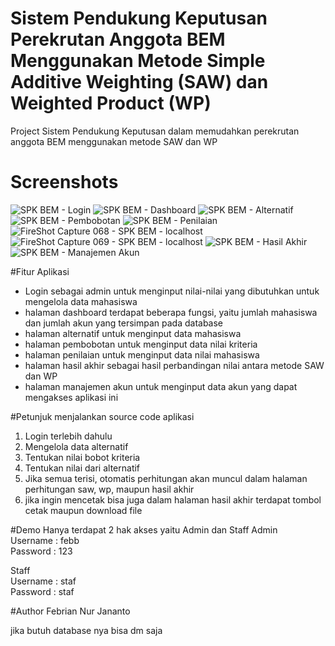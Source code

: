 # Sistem Pendukung Keputusan Perekrutan Anggota BEM Menggunakan Metode Simple Additive Weighting (SAW) dan Weighted Product (WP)
Project Sistem Pendukung Keputusan dalam memudahkan perekrutan anggota BEM menggunakan metode SAW dan WP

# Screenshots
![SPK BEM - Login](https://github.com/user-attachments/assets/f0ec2baf-af61-483a-8e73-991929da0913)
![SPK BEM - Dashboard](https://github.com/user-attachments/assets/18c88979-61d1-4fc0-a4b1-ff02334de8c8)
![SPK BEM - Alternatif](https://github.com/user-attachments/assets/51470b75-0c71-4727-ba45-600f5ed50514)
![SPK BEM - Pembobotan](https://github.com/user-attachments/assets/da7fd03e-e988-4e71-9711-362d02224f15)
![SPK BEM - Penilaian](https://github.com/user-attachments/assets/ed2b9443-5072-4d33-8268-1b01c5f02649)
![FireShot Capture 068 - SPK BEM - localhost](https://github.com/user-attachments/assets/b6e7163b-2510-42fb-8a29-aca176342d2a)
![FireShot Capture 069 - SPK BEM - localhost](https://github.com/user-attachments/assets/f04819e0-dd13-4872-9cad-540ec88a736b)
![SPK BEM - Hasil Akhir](https://github.com/user-attachments/assets/b74e5d17-3109-4a90-a01f-7b6cf7c91adf)
![SPK BEM - Manajemen Akun](https://github.com/user-attachments/assets/23614050-79e7-4b46-90ec-b3d47a2186f8)

#Fitur Aplikasi
- Login sebagai admin untuk menginput nilai-nilai yang dibutuhkan untuk mengelola data mahasiswa
- halaman dashboard terdapat beberapa fungsi, yaitu jumlah mahasiswa dan jumlah akun yang tersimpan pada database
- halaman alternatif untuk menginput data mahasiswa
- halaman pembobotan untuk menginput data nilai kriteria
- halaman penilaian untuk menginput data nilai mahasiswa
- halaman hasil akhir sebagai hasil perbandingan nilai antara metode SAW dan WP
- halaman manajemen akun untuk menginput data akun yang dapat mengakses aplikasi ini

#Petunjuk menjalankan source code aplikasi
1. Login terlebih dahulu
2. Mengelola data alternatif
3. Tentukan nilai bobot kriteria
4. Tentukan nilai dari alternatif
5. Jika semua terisi, otomatis perhitungan akan muncul dalam halaman perhitungan saw, wp, maupun hasil akhir
6. jika ingin mencetak bisa juga dalam halaman hasil akhir terdapat tombol cetak maupun download file

#Demo
Hanya terdapat 2 hak akses yaitu Admin dan Staff
Admin <br>
Username  : febb <br>
Password  : 123 <br>

Staff <br>
Username  : staf <br>
Password  : staf <br>

#Author
Febrian Nur Jananto

jika butuh database nya bisa dm saja 
